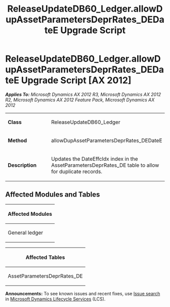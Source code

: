 ﻿---
title: ReleaseUpdateDB60_Ledger.allowDupAssetParametersDeprRates_DEDateE Upgrade Script
TOCTitle: ReleaseUpdateDB60_Ledger.allowDupAssetParametersDeprRates_DEDateE Upgrade Script
ms:assetid: 88e26442-75f1-9be0-207e-e0bdea757480
ms:mtpsurl: https://msdn.microsoft.com/en-us/library/JJ736378(v=AX.60)
ms:contentKeyID: 49709566
ms.date: 05/18/2015
mtps_version: v=AX.60
---

# ReleaseUpdateDB60\_Ledger.allowDupAssetParametersDeprRates\_DEDateE Upgrade Script [AX 2012]


_**Applies To:** Microsoft Dynamics AX 2012 R3, Microsoft Dynamics AX 2012 R2, Microsoft Dynamics AX 2012 Feature Pack, Microsoft Dynamics AX 2012_

<table>
<colgroup>
<col style="width: 50%" />
<col style="width: 50%" />
</colgroup>
<tbody>
<tr class="odd">
<td><p><strong>Class</strong></p></td>
<td><p>ReleaseUpdateDB60_Ledger</p></td>
</tr>
<tr class="even">
<td><p><strong>Method</strong></p></td>
<td><p>allowDupAssetParametersDeprRates_DEDateE</p></td>
</tr>
<tr class="odd">
<td><p><strong>Description</strong></p></td>
<td><p>Updates the DateEffcIdx index in the AssetParametersDeprRates_DE table to allow for duplicate records.</p></td>
</tr>
</tbody>
</table>


## Affected Modules and Tables

<table>
<colgroup>
<col style="width: 100%" />
</colgroup>
<thead>
<tr class="header">
<th><p>Affected Modules</p></th>
</tr>
</thead>
<tbody>
<tr class="odd">
<td><p>General ledger</p></td>
</tr>
</tbody>
</table>


<table>
<colgroup>
<col style="width: 100%" />
</colgroup>
<thead>
<tr class="header">
<th><p>Affected Tables</p></th>
</tr>
</thead>
<tbody>
<tr class="odd">
<td><p>AssetParametersDeprRates_DE</p></td>
</tr>
</tbody>
</table>

  
**Announcements:** To see known issues and recent fixes, use [Issue search](http://go.microsoft.com/fwlink/?linkid=389258) in [Microsoft Dynamics Lifecycle Services](http://go.microsoft.com/fwlink/?linkid=306505) (LCS).

